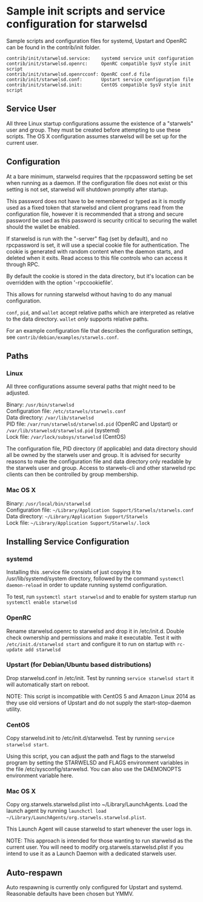 Sample init scripts and service configuration for starwelsd
==========================================================

Sample scripts and configuration files for systemd, Upstart and OpenRC
can be found in the contrib/init folder.

    contrib/init/starwelsd.service:    systemd service unit configuration
    contrib/init/starwelsd.openrc:     OpenRC compatible SysV style init script
    contrib/init/starwelsd.openrcconf: OpenRC conf.d file
    contrib/init/starwelsd.conf:       Upstart service configuration file
    contrib/init/starwelsd.init:       CentOS compatible SysV style init script

Service User
---------------------------------

All three Linux startup configurations assume the existence of a "starwels" user
and group.  They must be created before attempting to use these scripts.
The OS X configuration assumes starwelsd will be set up for the current user.

Configuration
---------------------------------

At a bare minimum, starwelsd requires that the rpcpassword setting be set
when running as a daemon.  If the configuration file does not exist or this
setting is not set, starwelsd will shutdown promptly after startup.

This password does not have to be remembered or typed as it is mostly used
as a fixed token that starwelsd and client programs read from the configuration
file, however it is recommended that a strong and secure password be used
as this password is security critical to securing the wallet should the
wallet be enabled.

If starwelsd is run with the "-server" flag (set by default), and no rpcpassword is set,
it will use a special cookie file for authentication. The cookie is generated with random
content when the daemon starts, and deleted when it exits. Read access to this file
controls who can access it through RPC.

By default the cookie is stored in the data directory, but it's location can be overridden
with the option '-rpccookiefile'.

This allows for running starwelsd without having to do any manual configuration.

`conf`, `pid`, and `wallet` accept relative paths which are interpreted as
relative to the data directory. `wallet` *only* supports relative paths.

For an example configuration file that describes the configuration settings,
see `contrib/debian/examples/starwels.conf`.

Paths
---------------------------------

### Linux

All three configurations assume several paths that might need to be adjusted.

Binary:              `/usr/bin/starwelsd`  
Configuration file:  `/etc/starwels/starwels.conf`  
Data directory:      `/var/lib/starwelsd`  
PID file:            `/var/run/starwelsd/starwelsd.pid` (OpenRC and Upstart) or `/var/lib/starwelsd/starwelsd.pid` (systemd)  
Lock file:           `/var/lock/subsys/starwelsd` (CentOS)  

The configuration file, PID directory (if applicable) and data directory
should all be owned by the starwels user and group.  It is advised for security
reasons to make the configuration file and data directory only readable by the
starwels user and group.  Access to starwels-cli and other starwelsd rpc clients
can then be controlled by group membership.

### Mac OS X

Binary:              `/usr/local/bin/starwelsd`  
Configuration file:  `~/Library/Application Support/Starwels/starwels.conf`  
Data directory:      `~/Library/Application Support/Starwels`  
Lock file:           `~/Library/Application Support/Starwels/.lock`  

Installing Service Configuration
-----------------------------------

### systemd

Installing this .service file consists of just copying it to
/usr/lib/systemd/system directory, followed by the command
`systemctl daemon-reload` in order to update running systemd configuration.

To test, run `systemctl start starwelsd` and to enable for system startup run
`systemctl enable starwelsd`

### OpenRC

Rename starwelsd.openrc to starwelsd and drop it in /etc/init.d.  Double
check ownership and permissions and make it executable.  Test it with
`/etc/init.d/starwelsd start` and configure it to run on startup with
`rc-update add starwelsd`

### Upstart (for Debian/Ubuntu based distributions)

Drop starwelsd.conf in /etc/init.  Test by running `service starwelsd start`
it will automatically start on reboot.

NOTE: This script is incompatible with CentOS 5 and Amazon Linux 2014 as they
use old versions of Upstart and do not supply the start-stop-daemon utility.

### CentOS

Copy starwelsd.init to /etc/init.d/starwelsd. Test by running `service starwelsd start`.

Using this script, you can adjust the path and flags to the starwelsd program by
setting the STARWELSD and FLAGS environment variables in the file
/etc/sysconfig/starwelsd. You can also use the DAEMONOPTS environment variable here.

### Mac OS X

Copy org.starwels.starwelsd.plist into ~/Library/LaunchAgents. Load the launch agent by
running `launchctl load ~/Library/LaunchAgents/org.starwels.starwelsd.plist`.

This Launch Agent will cause starwelsd to start whenever the user logs in.

NOTE: This approach is intended for those wanting to run starwelsd as the current user.
You will need to modify org.starwels.starwelsd.plist if you intend to use it as a
Launch Daemon with a dedicated starwels user.

Auto-respawn
-----------------------------------

Auto respawning is currently only configured for Upstart and systemd.
Reasonable defaults have been chosen but YMMV.
